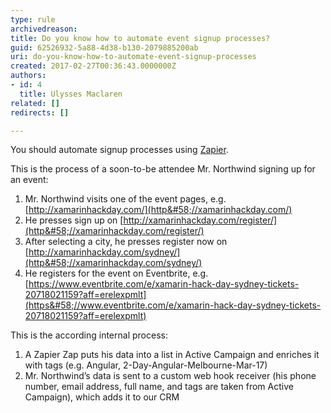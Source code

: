 ```yaml
---
type: rule
archivedreason: 
title: Do you know how to automate event signup processes?
guid: 62526932-5a88-4d38-b130-2079885200ab
uri: do-you-know-how-to-automate-event-signup-processes
created: 2017-02-27T00:36:43.0000000Z
authors:
- id: 4
  title: Ulysses Maclaren
related: []
redirects: []

---
```


You should automate signup processes using [Zapier](https&#58;//zapier.com/).




<!--endintro-->

This is the process of a soon-to-be attendee Mr. Northwind signing up for an event:



1. Mr. Northwind visits one of the event pages, e.g. [http://xamarinhackday.com/](http&#58;//xamarinhackday.com/)
2. He presses sign up on [http://xamarinhackday.com/register/](http&#58;//xamarinhackday.com/register/)
3. After selecting a city, he presses register now on [http://xamarinhackday.com/sydney/](http&#58;//xamarinhackday.com/sydney/)
4. He registers for the event on Eventbrite, e.g. [https://www.eventbrite.com/e/xamarin-hack-day-sydney-tickets-20718021159?aff=erelexpmlt](https&#58;//www.eventbrite.com/e/xamarin-hack-day-sydney-tickets-20718021159?aff=erelexpmlt)





This is the according internal process:

1. A Zapier Zap puts his data into a list in Active Campaign and enriches it with tags (e.g. Angular, 2-Day-Angular-Melbourne-Mar-17)
2. Mr. Northwind’s data is sent to a custom web hook receiver (his phone number, email address, full name, and tags are taken from Active Campaign), which adds it to our CRM

